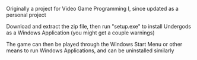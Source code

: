Originally a project for Video Game Programming I, since updated as a personal project

Download and extract the zip file, then run "setup.exe" to install Undergods as a Windows Application (you might get a couple warnings)

The game can then be played through the Windows Start Menu or other means to run Windows Applications, and can be uninstalled similarly
